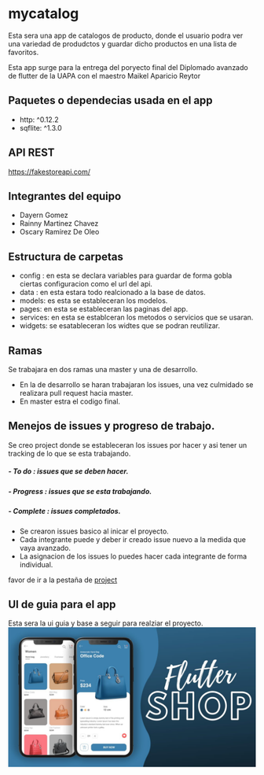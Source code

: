 # mycatalog

Esta sera una app de catalogos de producto, donde el usuario podra ver una variedad de produdctos
y guardar dicho productos en una lista de favoritos.

Esta app surge para la entrega del poryecto final del Diplomado avanzado de flutter de la UAPA con el maestro
Maikel Aparicio Reytor

## Paquetes o dependecias usada en el app

- http: ^0.12.2
- sqflite: ^1.3.0

## API REST

https://fakestoreapi.com/

## Integrantes del equipo

- Dayern Gomez
- Rainny Martinez Chavez
- Oscary Ramírez De Oleo

## Estructura de carpetas

- config : en esta se declara variables para guardar de forma gobla ciertas configuracion como el url del api.
- data : en esta estara todo realcionado a la base de datos.
- models: es esta se estableceran los modelos.
- pages: en esta se estableceran las paginas del app.
- services: en esta se establceran los metodos o servicios que se usaran.
- widgets: se esatableceran los widtes que se podran reutilizar.

## Ramas

Se trabajara en dos ramas una master y una de desarrollo.

- En la de desarrollo se haran trabajaran los issues, una vez culmidado se realizara pull request hacia master.
- En master estra el codigo final.

## Menejos de issues y progreso de trabajo.

Se creo project donde se estableceran los issues por hacer y asi tener un tracking de lo que se esta trabajando.

##### - To do : issues que se deben hacer.

##### - Progress : issues que se esta trabajando.

##### - Complete : issues completados.

- Se crearon issues basico al inicar el proyecto.
- Cada integrante puede y deber ir creado issue nuevo a la medida que vaya avanzado.
- La asignacion de los issues lo puedes hacer cada integrante de forma individual.

favor de ir a la pestaña de [project](https://github.com/neryad/mycatalog/projects/1)

## UI de guia para el app

Esta sera la ui guia y base a seguir para realziar el proyecto.
![picture](maxresdefault.jpg)
